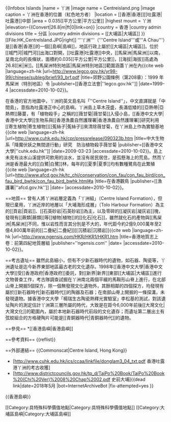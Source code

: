 {{Infobox Islands
|name = 丫洲
|image name = Centreisland.png
|image caption = 丫洲在香港的位置（紅色地方者）
|location = [[香港|香港]][[吐露港|吐露港]]中部
|area = 0.035[[平方公里|平方公里]]
|highest mount = 丫洲
|elevation={{Convert|26.8|m|ft|0|link=on}}
|country = 香港
|country admin divisions title = 分區
|country admin divisions = [[大埔區|大埔區]]
}}
[[File:HK_CentreIsland.JPG|right]]
'''丫洲'''（'''Centre Island'''或'''A Chau'''）是[[香港|香港]]的一個[[島嶼|島嶼]]，地區行政上屬於[[大埔區|大埔區]]。位於[[城門河|城門河]]出海口對開，[[吐露港|吐露港]]中央，[[馬屎洲|馬屎洲]]以南，呈南北向的長條狀，面積約0.035[[平方公里|平方公里]]，[[海拔|海拔]]高處為26.8[[米|米]]。[[馬屎洲特別地區|馬屎洲特別地區]]範圍涵蓋丫洲在內<ref>{{cite web |language=zh-hk |url=http://www.legco.gov.hk/yr98-99/chinese/subleg/brief/93_brf.pdf |title=郊野公園條例（第208章）：1999 年馬屎洲（特別地區）令 |publisher=[[香港立法會|''legco.gov.hk'']] |date=1999-4 |accessdate=2010-10-02}}</ref>。

在香港的官方地圖中，丫洲的英文島名叫「''Centre Island''」，中文直譯就是「中間島」，意指為吐露港正中心的島嶼。丫洲島上草木茂盛，長滿低矮的[[亞熱帶|亞熱帶]]藤蔓，有「植物殺手」之稱的[[薇甘菊|薇甘菊]]入侵小島，[[香港中文大學|香港中文大學]]生物系與[[香港漁農自然護理署|香港漁農自然護理署]]研究利用[[寄生植物|寄生植物]][[菟絲子|菟絲子]]來清除薇甘菊，在丫洲島上作為實驗基地<ref>{{cite web |language=zh-hk |url=http://www.cuhk.edu.hk/cpr/pressrelease/090323b.htm |title=中大生物系「降魔伏妖之無間道行動」研究　防治植物殺手薇甘菊 |publisher=[[香港中文大學|''cuhk.edu.hk'']] |date=2009-03-23 |accessdate=2010-10-02}}</ref>。島上未見有淡水山溪提供可飲用的淡水，並沒有居民居住，是孤懸海上的荒島。然而丫洲是香港最大的[[白鷺|白鷺]]林，每年的[[夏季|夏季]]均有數種鷺鳥在此繁殖<ref>{{cite web |language=zh-hk |url=http://www.afcd.gov.hk/tc_chi/conservation/con_fau/con_fau_bird/con_fau_bird_bwhk/con_fau_bird_bwhk.html#a |title=在香港觀鳥 |publisher=[[漁護署|''afcd.gov.hk'']] |date= |accessdate=2010-10-02}}</ref>。

==地質==
曾有人將丫洲岩層定義為「丫洲組」（Centre Island Formation），但現已棄用，丫洲近岸的地層以「大埔海形成層」（Tolo Harbour Formation）為主的[[頁岩|頁岩]]、[[石英砂岩|石英砂岩]]為主，以及零碎的[[凝灰岩|凝灰岩]]塊，發現有[[蕨類|蕨類]]等[[植物|植物]]的[[化石|化石]]，雖然就化石的產物與[[馬屎洲|馬屎洲]]不同，惟以岩性而言其分別是不大的，年代距今約2億9,000萬年至2億4,800萬年前的[[二疊紀|二疊紀]][[沉積岩|沉積岩]]<ref>{{cite web |language=zh-hk |url=http://www.ngensis.com/HKR/HKR1/HKR1.htm |title=香港地質志上卷：前第四紀地質層組 |publisher=''ngensis.com'' |date= |accessdate=2010-10-02}}</ref>。

==考古遺址==
雖然此島細小，但有不少新石器時代的遺物，如石器、陶瓷等，丫洲遺址是迄今新界東部地區最古老的文化遺存。1998年[[香港中文大學|香港中文大學]]受[[香港政府|香港政府]]委託，對[[新界|新界]]東部[[大埔區|大埔區]]進行文物普查工作，考古隊調查試掘在丫洲南北兩個平緩的馬鞍形山脊上進行，在北部山脊上開掘5個探方，除一個無發現文化遺物外，其餘相鄰的四個探方，均發現有屬於[[新石器時代|新石器時代]]的陶器及石器；在南部山脊上開掘的一條探溝，未發現遺物。據香港中文大學「楊瑞生古陶瓷熱釋光實驗室」李松基的測試，對該遺址陶片的測定估計丫洲第三層所屬的時代，大致是在距今6,000年前後[[大灣文化|大灣文化]]的範圍內，屬於本地新石器時代前段的文化遺存；而遺址第二層出土有弦紋組合的方格硬陶片可能是[[青銅器時代|青銅器時代]]的遺物。

==參見==
*[[香港島嶼|香港島嶼]]

==參考資料==
{{reflist}}

==外部連結==
{{Commonscat|Centre Island, Hong Kong}}
* [http://www.cuhk.edu.hk/ics/ccaa/linkfile/donglam3_04_txt.pdf 香港吐露港丫洲的考古收獲]
* [http://www.districtcouncils.gov.hk/tp_d/TaiPo%20Book/TaiPo%20Book%20(Chi%20Ver)%2008%20Chap%2002.pdf 史前大埔]{{dead link|date=2018年5月 |bot=InternetArchiveBot |fix-attempted=yes }}

{{香港島嶼}}

[[Category:具特殊科學價值地點|Category:具特殊科學價值地點]]
[[Category:大埔區島嶼|Category:大埔區島嶼]]